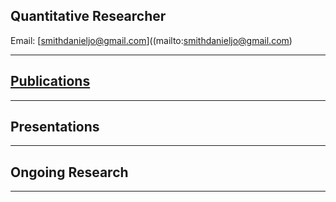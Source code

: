 ## Quantitative Researcher

Email: [smithdanieljo@gmail.com]((mailto:smithdanieljo@gmail.com)

---

## [Publications](/publications.md)
---


## Presentations
----


## Ongoing Research
----
